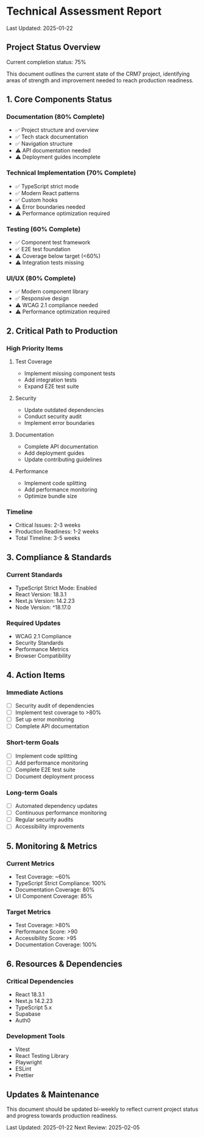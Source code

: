 # Technical Assessment Report

Last Updated: 2025-01-22

## Project Status Overview

Current completion status: 75%

This document outlines the current state of the CRM7 project, identifying areas of strength and improvement needed to reach production readiness.

## 1. Core Components Status

### Documentation (80% Complete)

- ✅ Project structure and overview
- ✅ Tech stack documentation
- ✅ Navigation structure
- ⚠️ API documentation needed
- ⚠️ Deployment guides incomplete

### Technical Implementation (70% Complete)

- ✅ TypeScript strict mode
- ✅ Modern React patterns
- ✅ Custom hooks
- ⚠️ Error boundaries needed
- ⚠️ Performance optimization required

### Testing (60% Complete)

- ✅ Component test framework
- ✅ E2E test foundation
- ⚠️ Coverage below target (<60%)
- ⚠️ Integration tests missing

### UI/UX (80% Complete)

- ✅ Modern component library
- ✅ Responsive design
- ⚠️ WCAG 2.1 compliance needed
- ⚠️ Performance optimization required

## 2. Critical Path to Production

### High Priority Items

1. Test Coverage

   - Implement missing component tests
   - Add integration tests
   - Expand E2E test suite

2. Security

   - Update outdated dependencies
   - Conduct security audit
   - Implement error boundaries

3. Documentation

   - Complete API documentation
   - Add deployment guides
   - Update contributing guidelines

4. Performance
   - Implement code splitting
   - Add performance monitoring
   - Optimize bundle size

### Timeline

- Critical Issues: 2-3 weeks
- Production Readiness: 1-2 weeks
- Total Timeline: 3-5 weeks

## 3. Compliance & Standards

### Current Standards

- TypeScript Strict Mode: Enabled
- React Version: 18.3.1
- Next.js Version: 14.2.23
- Node Version: ^18.17.0

### Required Updates

- WCAG 2.1 Compliance
- Security Standards
- Performance Metrics
- Browser Compatibility

## 4. Action Items

### Immediate Actions

- [ ] Security audit of dependencies
- [ ] Implement test coverage to >80%
- [ ] Set up error monitoring
- [ ] Complete API documentation

### Short-term Goals

- [ ] Implement code splitting
- [ ] Add performance monitoring
- [ ] Complete E2E test suite
- [ ] Document deployment process

### Long-term Goals

- [ ] Automated dependency updates
- [ ] Continuous performance monitoring
- [ ] Regular security audits
- [ ] Accessibility improvements

## 5. Monitoring & Metrics

### Current Metrics

- Test Coverage: ~60%
- TypeScript Strict Compliance: 100%
- Documentation Coverage: 80%
- UI Component Coverage: 85%

### Target Metrics

- Test Coverage: >80%
- Performance Score: >90
- Accessibility Score: >95
- Documentation Coverage: 100%

## 6. Resources & Dependencies

### Critical Dependencies

- React 18.3.1
- Next.js 14.2.23
- TypeScript 5.x
- Supabase
- Auth0

### Development Tools

- Vitest
- React Testing Library
- Playwright
- ESLint
- Prettier

## Updates & Maintenance

This document should be updated bi-weekly to reflect current project status and progress towards production readiness.

Last Updated: 2025-01-22
Next Review: 2025-02-05
